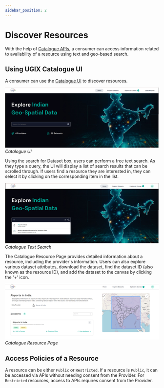 ```yaml
---
sidebar_position: 2
---
```



# Discover Resources
With the help of [Catalogue APIs](https://dx.ugix.org.in/cat/apis), a consumer can access information related to availability of a resource using text and geo-based search.


## Using UGIX Catalogue UI

A consumer can use the [Catalogue UI](https://catalogue.ugix.org.in/) to discover resources. 

![Catalogue UI](../../resources/cat/cat_home_page.png)<br/>
*Catalogue UI*

Using the search for Dataset box, users can perform a free text search. As they type a query, the UI will display a list of search results that can be scrolled through. If users find a resource they are interested in, they can select it by clicking on the corresponding item in the list.

![Catalogue Text Search](../../resources/cat/cat_air_search.png)<br/>
*Catalogue Text Search*

The Catalogue Resource Page provides detailed information about a resource, including the provider's information. Users can also explore various dataset attributes, download the dataset, find the dataset ID (also known as the resource ID), and add the dataset to the canvas by clicking the '+' icon.

![Catalogue Resource Page](../../resources/cat/cat_res_page.png)<br/>
*Catalogue Resource Page*

## Access Policies of a Resource
A resource can be either `Public` or `Restricted`. If a resource is `Public`, it can be accessed via APIs without needing consent from the Provider. For `Restricted` resources, access to APIs requires consent from the Provider.